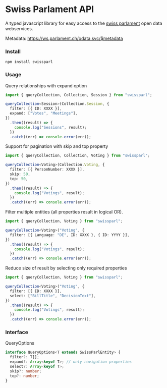 # Swiss Parlament API

A typed javascript library for easy access to the [swiss parlament](https://www.parlament.ch) open data webservices.

Metadata: https://ws.parlament.ch/odata.svc/$metadata

### Install

`npm install swissparl`

### Usage

Query relationships with expand option

```typescript
import { queryCollection, Collection, Session } from "swissparl";

queryCollection<Session>(Collection.Session, {
  filter: [{ ID: XXXX }],
  expand: ["Votes", "Meetings"],
})
  .then((result) => {
    console.log("Sessions", result);
  })
  .catch((err) => console.error(err));
```

Support for pagination with skip and top property

```typescript
import { queryCollection, Collection, Voting } from "swissparl";

queryCollection<Voting>(Collection.Voting, {
  filter: [{ PersonNumber: XXXX }],
  skip: 50,
  top: 50,
})
  .then((result) => {
    console.log("Votings", result);
  })
  .catch((err) => console.error(err));
```

Filter multiple entities (all properties result in logical OR).

```typescript
import { queryCollection, Voting } from "swissparl";

queryCollection<Voting>("Voting", {
  filter: [{ Language: "DE", ID: XXXX }, { ID: YYYY }],
})
  .then((result) => {
    console.log("Votings", result);
  })
  .catch((err) => console.error(err));
```

Reduce size of result by selecting only required properties

```typescript
import { queryCollection, Voting } from "swissparl";

queryCollection<Voting>("Voting", {
  filter: [{ ID: XXXX }],
  select: ["BillTitle", "DecisionText"],
})
  .then((result) => {
    console.log("Votings", result);
  })
  .catch((err) => console.error(err));
```

### Interface

QueryOptions

```typescript
interface QueryOptions<T extends SwissParlEntity> {
  filter?: T[];
  expand?: Array<keyof T>; // only navigation properties
  select?: Array<keyof T>;
  skip?: number;
  top?: number;
}
```
